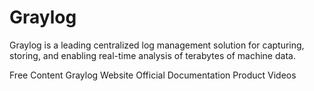 # Graylog

Graylog is a leading centralized log management solution for capturing, storing, and enabling real-time analysis of terabytes of machine data.

<ResourceGroupTitle>Free Content</ResourceGroupTitle>
<BadgeLink colorScheme='blue' badgeText='Official Website' href='https://www.graylog.org/'>Graylog Website</BadgeLink>
<BadgeLink colorScheme='blue' badgeText='Read' href='https://docs.graylog.org/'>Official Documentation</BadgeLink>
<BadgeLink badgeText='Watch' href='https://www.graylog.org/resources-videos'>Product Videos</BadgeLink>

